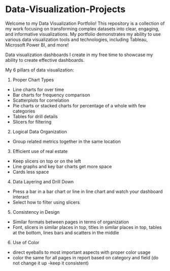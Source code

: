 # Data-Visualization-Projects
Welcome to my Data Visualization Portfolio! This repository is a collection of my work focusing on transforming complex datasets into clear, engaging, and informative visualizations.
My portfolio demonstrates my ability to use various data visualization tools and technologies, including Tableau, Microsoft Power BI, and more!

Data visualization dashboards I create in my free time to showcase my ability to create effective dashboards.

My 6 pillars of data visualization:
1. Proper Chart Types
- Line charts for over time
- Bar charts for frequency comparison
- Scatterplots for correlation
- Pie charts or stacked charts for percentage of a whole with few categories
- Tables for drill details
- Slicers for filtering
2. Logical Data Organization
- Group related metrics together in the same location
3. Efficient use of real estate
- Keep slicers on top or on the left
- Line graphs and key bar charts get more space
- Cards less space
4. Data Layering and Drill Down
- Press a bar in a bar chart or line in line chart and watch your dashboard interact
- Select how to filter using slicers
5. Consistency in Design
- Similar formats between pages in terms of organization
- Font, slicers in similar places in top, titles in similar places in top, tables at the bottom, lines bars and scatters in the middle
6. Use of Color
- direct eyeballs to most important aspects with proper color usage
- color the same for all pages in report based on category and field (do not change it up -keep it consistent)
  
